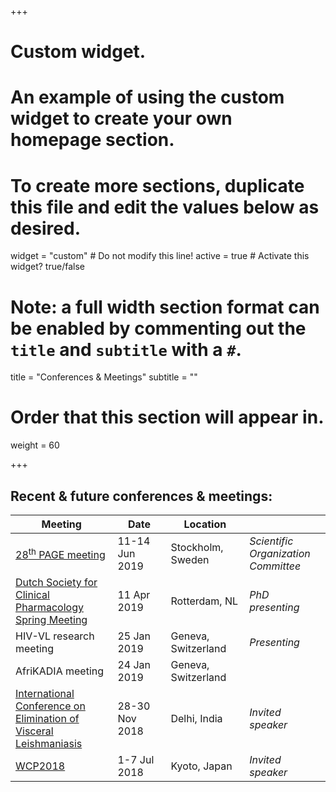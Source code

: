 +++
# Custom widget.
# An example of using the custom widget to create your own homepage section.
# To create more sections, duplicate this file and edit the values below as desired.
widget = "custom"  # Do not modify this line!
active = true  # Activate this widget? true/false

# Note: a full width section format can be enabled by commenting out the `title` and `subtitle` with a `#`.
title = "Conferences & Meetings"
subtitle = ""

# Order that this section will appear in.
weight = 60

+++

Recent & future conferences & meetings:
------------------------------------------

| Meeting                                                                                                                                                                     | Date <img width=275/>  | Location <img width=225/>        | <img width=125/> 
| --------------------------------------------------------------------------------------------------------------------------------------------------------------------------- | ---------------------- | -------------------------------- | ------------------------------------
|<i class="far fa-calendar"></i> [28<sup>th</sup> PAGE meeting](https://www.page-meeting.org/)                                                                                | 11-14 Jun 2019         | Stockholm, Sweden                | *Scientific Organization Committee*
|<i class="far fa-calendar"></i> [Dutch Society for Clinical Pharmacology Spring Meeting](https://nvkfb.nl/)                                                                  | 11 Apr 2019            | Rotterdam, NL                    | *PhD presenting*
|<i class="far fa-calendar-check"></i> HIV-VL research meeting                                                                                                                | 25 Jan 2019            | Geneva, Switzerland              | *Presenting*
|<i class="far fa-calendar-check"></i> AfriKADIA meeting                                                                                                                      | 24 Jan 2019            | Geneva, Switzerland              |
|<i class="far fa-calendar-check"></i> [International Conference on Elimination of Visceral Leishmaniasis](https://www.dndi.org/2018/media-centre/events/iec-vl-conference/)  | 28-30 Nov 2018         | Delhi, India                     | *Invited speaker*
|<i class="far fa-calendar-check"></i> [WCP2018](http://www.wcp2018.org/)                                                                                                     | 1-7 Jul 2018           | Kyoto, Japan                     | *Invited speaker*

